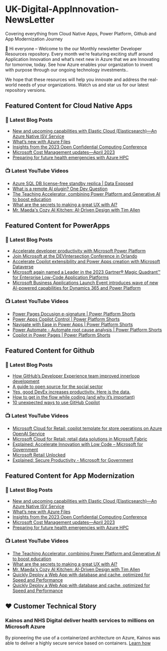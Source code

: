 # UK-Digital-AppInnovation-NewsLetter

Covering everything from Cloud Native Apps, Power Platform, Github and App Modernization Journey

👋 Hi everyone – Welcome to the our Monthly newsletter Developer Resources repository. Every month we’re featuring exciting stuff around Application Innovation and what’s next new in Azure that we are Innovating for tomorrow, today. See how Azure enables your organization to invent with purpose through our ongoing technology investments..


We hope that these resources will help you innovate and address the real-world needs of your organizations. Watch us and star us for our latest repository versions.

## Featured Content for Cloud Native Apps


### 📝 Latest Blog Posts

    
<!-- BLOGCNA:START -->
- [New and upcoming capabilities with Elastic Cloud (Elasticsearch)—An Azure Native ISV Service](https://azure.microsoft.com/blog/new-and-upcoming-capabilities-with-elastic-cloud-elasticsearch-an-azure-native-isv-service/)
- [What’s new with Azure Files](https://azure.microsoft.com/blog/what-s-new-with-azure-files/)
- [Insights from the 2023 Open Confidential Computing Conference](https://azure.microsoft.com/blog/insights-from-the-2023-open-confidential-computing-conference/)
- [Microsoft Cost Management updates—April 2023](https://azure.microsoft.com/blog/microsoft-cost-management-updates-april-2023/)
- [Preparing for future health emergencies with Azure HPC ](https://azure.microsoft.com/blog/preparing-for-future-health-emergencies-with-azure-hpc/)
<!-- BLOGCNA:END -->

### 📺 Latest YouTube Videos

 
<!-- YOUTUBECNA:START -->
- [Azure SQL DB license-free standby replica | Data Exposed](https://www.youtube.com/watch?v=S711h02JjSM)
- [What is a remote AI plugin? One Dev Question](https://www.youtube.com/watch?v=bEnzgC-eYGc)
- [The Teaching Accelerator, combining Power Platform and Generative AI to boost education](https://www.youtube.com/watch?v=R__lrFZ1ReQ)
- [What are the secrets to making a great UX with AI?](https://www.youtube.com/watch?v=gFeh40rjLCs)
- [Mr. Maeda&#39;s Cozy AI Kitchen: AI-Driven Design with Tim Allen](https://www.youtube.com/watch?v=_ogiNGTxke4)
<!-- YOUTUBECNA:END -->

##  Featured Content for PowerApps
### 📝 Latest Blog Posts
<!-- BLOGPOWER:START -->
- [Accelerate developer productivity with Microsoft Power Platform](https://powerapps.microsoft.com/en-us/blog/accelerate-developer-productivity-with-microsoft-power-platform/)
- [Join Microsoft at the DEVIntersection Conference in Orlando](https://powerapps.microsoft.com/en-us/blog/join-microsoft-the-devintersection-conference-in-orlando/)
- [Accelerate Copilot extensibility and Power Apps creation with Microsoft Dataverse](https://www.microsoft.com/en-us/power-platform/blog/2023/11/15/accelerate-copilot-extensibility-and-power-app-creation-with-microsoft-dataverse/)
- [Microsoft again named a Leader in the 2023 Gartner® Magic Quadrant™ for Enterprise Low-Code Application Platforms](https://powerapps.microsoft.com/en-us/blog/microsoft-again-named-a-leader-in-the-2023-gartner-magic-quadrant-for-enterprise-low-code-application-platforms/)
- [Microsoft Business Applications Launch Event introduces wave of new AI-powered capabilities for Dynamics 365 and Power Platform](https://cloudblogs.microsoft.com/dynamics365/bdm/2023/10/25/microsoft-business-applications-launch-event-introduces-wave-of-new-ai-powered-capabilities-for-dynamics-365-and-power-platform/)
<!-- BLOGPOWER:END -->
 ### 📺 Latest YouTube Videos
    
<!-- YOUTUBEPOWER:START -->
- [Power Pages Docusign e-signature | Power Platform Shorts](https://www.youtube.com/watch?v=xvxspc-jLDE)
- [Power Apps Copilot Control | Power Platform Shorts](https://www.youtube.com/watch?v=11mTv6vZTvY)
- [Navigate with Ease in Power Apps | Power Platform Shorts](https://www.youtube.com/watch?v=9GJRp4bCnWc)
- [Power Automate - Automate root cause analysis | Power Platform Shorts](https://www.youtube.com/watch?v=pA_Yb-FXTs4)
- [Copilot in Power Pages | Power Platform Shorts](https://www.youtube.com/watch?v=K6a5LVLaaOg)
<!-- YOUTUBEPOWER:END -->

##  Featured Content for Github
### 📝 Latest Blog Posts
<!-- BLOGGITHUB:START -->
- [How GitHub’s Developer Experience team improved innerloop development](https://github.blog/2024-01-24-how-githubs-developer-experience-team-improved-innerloop-development/)
- [A guide to open source for the social sector](https://github.blog/2024-01-23-a-guide-to-open-source-for-the-social-sector/)
- [Yes, good DevEx increases productivity. Here is the data.](https://github.blog/2024-01-23-good-devex-increases-productivity/)
- [How to get in the flow while coding (and why it’s important)](https://github.blog/2024-01-22-how-to-get-in-the-flow-while-coding-and-why-its-important/)
- [10 unexpected ways to use GitHub Copilot](https://github.blog/2024-01-22-10-unexpected-ways-to-use-github-copilot/)
<!-- BLOGGITHUB:END -->
### 📺 Latest YouTube Videos
<!-- YOUTUBEGITHUB:START -->
- [Microsoft Cloud for Retail: copilot template for store operations on Azure OpenAI Service](https://www.youtube.com/watch?v=oPY6-duDLok)
- [Microsoft Cloud for Retail: retail data solutions in Microsoft Fabric](https://www.youtube.com/watch?v=gU0k29UcRXA)
- [Explained: Accelerate Innovation with Low Code – Microsoft for Government](https://www.youtube.com/watch?v=VZlBI4JaCp8)
- [Microsoft Retail Unlocked](https://www.youtube.com/watch?v=XhIemS18N-I)
- [Explained: Secure Productivity - Microsoft for Government](https://www.youtube.com/watch?v=eF18HPG8OJo)
<!-- YOUTUBEGITHUB:END -->
##  Featured Content for App Modernization
### 📝 Latest Blog Posts
<!-- BLOGAPPMOD:START -->
- [New and upcoming capabilities with Elastic Cloud (Elasticsearch)—An Azure Native ISV Service](https://azure.microsoft.com/blog/new-and-upcoming-capabilities-with-elastic-cloud-elasticsearch-an-azure-native-isv-service/)
- [What’s new with Azure Files](https://azure.microsoft.com/blog/what-s-new-with-azure-files/)
- [Insights from the 2023 Open Confidential Computing Conference](https://azure.microsoft.com/blog/insights-from-the-2023-open-confidential-computing-conference/)
- [Microsoft Cost Management updates—April 2023](https://azure.microsoft.com/blog/microsoft-cost-management-updates-april-2023/)
- [Preparing for future health emergencies with Azure HPC ](https://azure.microsoft.com/blog/preparing-for-future-health-emergencies-with-azure-hpc/)
<!-- BLOGAPPMOD:END -->
### 📺 Latest YouTube Videos
<!-- YOUTUBEAPPMOD:START -->
- [The Teaching Accelerator, combining Power Platform and Generative AI to boost education](https://www.youtube.com/watch?v=R__lrFZ1ReQ)
- [What are the secrets to making a great UX with AI?](https://www.youtube.com/watch?v=gFeh40rjLCs)
- [Mr. Maeda&#39;s Cozy AI Kitchen: AI-Driven Design with Tim Allen](https://www.youtube.com/watch?v=_ogiNGTxke4)
- [Quickly Deploy a Web App with database and cache, optimized for Speed and Performance](https://www.youtube.com/watch?v=Mrua_aGN1cQ)
- [Quickly Deploy a Web App with database and cache, optimized for Speed and Performance](https://www.youtube.com/watch?v=MXZtN1Pbyvs)
<!-- YOUTUBEAPPMOD:END -->


## ♥️ Customer Technical Story 

### Kainos and NHS Digital deliver health services to millions on Microsoft Azure

By pioneering the use of a containerized architecture on Azure, Kainos was able to deliver a highly secure service based on containers. [Learn how](https://customers.microsoft.com/en-us/story/1368348549535774520-kainos-and-nhs-digital-deliver-health-services-to-millions-on-microsoft-azure)

